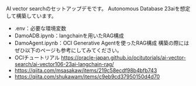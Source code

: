 AI vector searchのセットアップデモです。
Autonomous Database 23aiを想定して構築しています。
- .env：必要な環境変数
- DamoADB.ipynb：langchainを用いたRAG構成
- DamoAgent.ipynb：OCI Generative Agentを使ったRAG構成
構築の際にはぜひ以下のページも参考にしてみてください。
- OCIチュートリアル https://oracle-japan.github.io/ocitutorials/ai-vector-search/ai-vector106-23ai-langchain-rag/
- https://qiita.com/msasakaw/items/219c58ecdf98b4bfb743
- https://qiita.com/shukawam/items/c9eb9cd37950150d4d70
